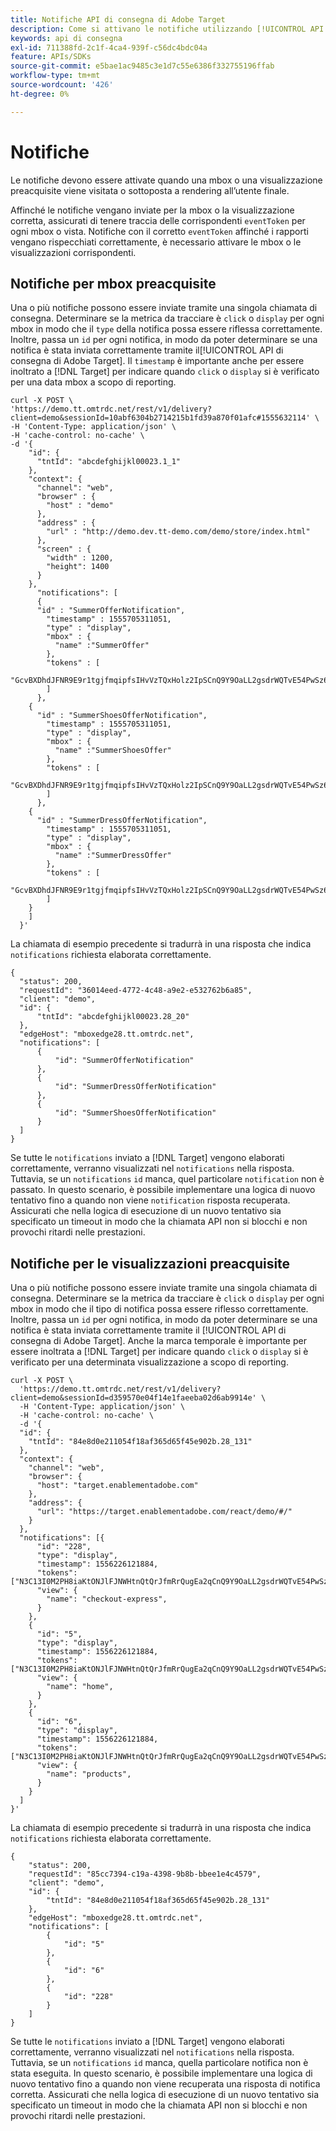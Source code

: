 ```yaml
---
title: Notifiche API di consegna di Adobe Target
description: Come si attivano le notifiche utilizzando [!UICONTROL API di consegna di Adobe Target]?
keywords: api di consegna
exl-id: 711388fd-2c1f-4ca4-939f-c56dc4bdc04a
feature: APIs/SDKs
source-git-commit: e5bae1ac9485c3e1d7c55e6386f332755196ffab
workflow-type: tm+mt
source-wordcount: '426'
ht-degree: 0%

---
```


# Notifiche

Le notifiche devono essere attivate quando una mbox o una visualizzazione preacquisite viene visitata o sottoposta a rendering all’utente finale.

Affinché le notifiche vengano inviate per la mbox o la visualizzazione corretta, assicurati di tenere traccia delle corrispondenti `eventToken` per ogni mbox o vista. Notifiche con il corretto `eventToken` affinché i rapporti vengano rispecchiati correttamente, è necessario attivare le mbox o le visualizzazioni corrispondenti.

## Notifiche per mbox preacquisite

Una o più notifiche possono essere inviate tramite una singola chiamata di consegna. Determinare se la metrica da tracciare è `click` o `display` per ogni mbox in modo che il `type` della notifica possa essere riflessa correttamente. Inoltre, passa un `id` per ogni notifica, in modo da poter determinare se una notifica è stata inviata correttamente tramite il[!UICONTROL  API di consegna di Adobe Target]. Il `timestamp` è importante anche per essere inoltrato a [!DNL Target] per indicare quando `click` o `display` si è verificato per una data mbox a scopo di reporting.

```
curl -X POST \
'https://demo.tt.omtrdc.net/rest/v1/delivery?client=demo&sessionId=10abf6304b2714215b1fd39a870f01afc#1555632114' \
-H 'Content-Type: application/json' \
-H 'cache-control: no-cache' \
-d '{
    "id": {
      "tntId": "abcdefghijkl00023.1_1"
    },
    "context": {
      "channel": "web",
      "browser" : {
        "host" : "demo"
      },
      "address" : {
        "url" : "http://demo.dev.tt-demo.com/demo/store/index.html"
      },
      "screen" : {
        "width" : 1200,
        "height": 1400
      }
    },
      "notifications": [
      {
      "id" : "SummerOfferNotification",
        "timestamp" : 1555705311051,
        "type" : "display",
        "mbox" : {
          "name" :"SummerOffer"   
        },
        "tokens" : [
          "GcvBXDhdJFNR9E9r1tgjfmqipfsIHvVzTQxHolz2IpSCnQ9Y9OaLL2gsdrWQTvE54PwSz67rmXWmSnkXpSSS2Q"
        ]
      },
    {
      "id" : "SummerShoesOfferNotification",
        "timestamp" : 1555705311051,
        "type" : "display",
        "mbox" : {
          "name" :"SummerShoesOffer"   
        },
        "tokens" : [
          "GcvBXDhdJFNR9E9r1tgjfmqipfsIHvVzTQxHolz2IpSCnQ9Y9OaLL2gsdrWQTvE54PwSz67rmXWmSnkXpSSS2Q"
        ]
      },
    {
      "id" : "SummerDressOfferNotification",
        "timestamp" : 1555705311051,
        "type" : "display",
        "mbox" : {
          "name" :"SummerDressOffer"   
        },
        "tokens" : [
          "GcvBXDhdJFNR9E9r1tgjfmqipfsIHvVzTQxHolz2IpSCnQ9Y9OaLL2gsdrWQTvE54PwSz67rmXWmSnkXpSSS2Q"
        ]
    } 
    ]
  }'
```

La chiamata di esempio precedente si tradurrà in una risposta che indica `notifications` richiesta elaborata correttamente.

```
{
  "status": 200,
  "requestId": "36014eed-4772-4c48-a9e2-e532762b6a85",
  "client": "demo",
  "id": {
      "tntId": "abcdefghijkl00023.28_20"
  },
  "edgeHost": "mboxedge28.tt.omtrdc.net",
  "notifications": [
      {
          "id": "SummerOfferNotification"
      },
      {
          "id": "SummerDressOfferNotification"
      },
      {
          "id": "SummerShoesOfferNotification"
      }
  ]
}
```

Se tutte le `notifications` inviato a [!DNL Target] vengono elaborati correttamente, verranno visualizzati nel `notifications` nella risposta. Tuttavia, se un `notifications` `id` manca, quel particolare `notification` non è passato. In questo scenario, è possibile implementare una logica di nuovo tentativo fino a quando non viene `notification` risposta recuperata. Assicurati che nella logica di esecuzione di un nuovo tentativo sia specificato un timeout in modo che la chiamata API non si blocchi e non provochi ritardi nelle prestazioni.

## Notifiche per le visualizzazioni preacquisite

Una o più notifiche possono essere inviate tramite una singola chiamata di consegna. Determinare se la metrica da tracciare è `click` o `display` per ogni mbox in modo che il tipo di notifica possa essere riflesso correttamente. Inoltre, passa un `id` per ogni notifica, in modo da poter determinare se una notifica è stata inviata correttamente tramite il [!UICONTROL API di consegna di Adobe Target]. Anche la marca temporale è importante per essere inoltrata a [!DNL Target] per indicare quando `click` o `display` si è verificato per una determinata visualizzazione a scopo di reporting.

```
curl -X POST \
  'https://demo.tt.omtrdc.net/rest/v1/delivery?client=demo&sessionId=d359570e04f14e1faeeba02d6ab9914e' \
  -H 'Content-Type: application/json' \
  -H 'cache-control: no-cache' \
  -d '{
  "id": {
    "tntId": "84e8d0e211054f18af365d65f45e902b.28_131"
  },
  "context": {
    "channel": "web",
    "browser": {
      "host": "target.enablementadobe.com"
    },
    "address": {
      "url": "https://target.enablementadobe.com/react/demo/#/"
    }
  },
  "notifications": [{
      "id": "228",
      "type": "display",
      "timestamp": 1556226121884,
      "tokens": ["N3C13I0M2PH8iaKtONJlFJNWHtnQtQrJfmRrQugEa2qCnQ9Y9OaLL2gsdrWQTvE54PwSz67rmXWmSnkXpSSS2Q=="],
      "view": {
        "name": "checkout-express",
      }
    },
    {
      "id": "5",
      "type": "display",
      "timestamp": 1556226121884,
      "tokens": ["N3C13I0M2PH8iaKtONJlFJNWHtnQtQrJfmRrQugEa2qCnQ9Y9OaLL2gsdrWQTvE54PwSz67rmXWmSnkXpSSS2Q=="],
      "view": {
        "name": "home",
      }
    },
    {
      "id": "6",
      "type": "display",
      "timestamp": 1556226121884,
      "tokens": ["N3C13I0M2PH8iaKtONJlFJNWHtnQtQrJfmRrQugEa2qCnQ9Y9OaLL2gsdrWQTvE54PwSz67rmXWmSnkXpSSS2Q=="],
      "view": {
        "name": "products",
      }
    }
  ]
}'
```

La chiamata di esempio precedente si tradurrà in una risposta che indica `notifications` richiesta elaborata correttamente.

```
{
    "status": 200,
    "requestId": "85cc7394-c19a-4398-9b8b-bbee1e4c4579",
    "client": "demo",
    "id": {
        "tntId": "84e8d0e211054f18af365d65f45e902b.28_131"
    },
    "edgeHost": "mboxedge28.tt.omtrdc.net",
    "notifications": [
        {
            "id": "5"
        },
        {
            "id": "6"
        },
        {
            "id": "228"
        }
    ]
}
```

Se tutte le `notifications` inviato a  [!DNL Target] vengono elaborati correttamente, verranno visualizzati nel `notifications` nella risposta. Tuttavia, se un `notifications` `id` manca, quella particolare notifica non è stata eseguita. In questo scenario, è possibile implementare una logica di nuovo tentativo fino a quando non viene recuperata una risposta di notifica corretta. Assicurati che nella logica di esecuzione di un nuovo tentativo sia specificato un timeout in modo che la chiamata API non si blocchi e non provochi ritardi nelle prestazioni.
